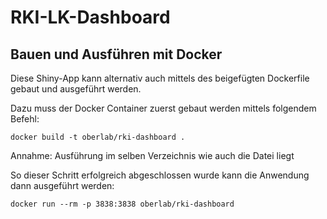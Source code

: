 # RKI-LK-Dashboard

## Bauen und Ausführen mit Docker

Diese Shiny-App kann alternativ auch mittels des beigefügten Dockerfile gebaut und ausgeführt werden.

Dazu muss der Docker Container zuerst gebaut werden mittels folgendem Befehl:

`docker build -t oberlab/rki-dashboard .`

Annahme: Ausführung im selben Verzeichnis wie auch die Datei liegt

So dieser  Schritt erfolgreich abgeschlossen wurde kann die Anwendung dann ausgeführt werden:

`docker run --rm -p 3838:3838 oberlab/rki-dashboard`

